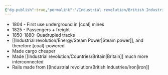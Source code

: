 ```yaml
---
{"dg-publish":true,"permalink":"/Industrial revolution/British Industries/Railways/"}
---
```



* 1804 - First use underground in [coal] mines
* 1825 - Passengers + freight
* 1850-1880: Quadrupled tracks
* [[Industrial revolution/Energy/Steam Power\|Steam power]], and therefore [coal]-powered
* Made cargo cheaper
* Made [[Industrial revolution/Countries/Britain\|Britain]] much more interconnected
* Rails made from [[Industrial revolution/British Industries/Iron\|iron]]